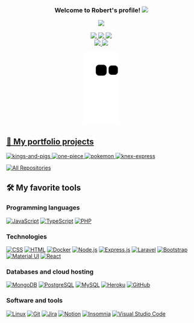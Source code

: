 <h3 align="center">
  Welcome to Robert's profile!
  <img src="https://media.giphy.com/media/hvRJCLFzcasrR4ia7z/giphy.gif" width="28">
</h3>

<!-- Typing SVG by DenverCoder1 - https://github.com/DenverCoder1/readme-typing-svg -->
<p align="center">
  <a href="https://github.com/DenverCoder1/readme-typing-svg">
    <img src="https://readme-typing-svg.herokuapp.com?color=%2336BCF7&lines=Fullstack+developer;Laravel+|+React+|+React+Native+|+Express.js;Always+learning+new+technologies">
  </a>
</p>

<!-- Social icons section -->
<div align="center">
  <a href="https://api.whatsapp.com/send?phone=5522999363638" target="_blank">
    <img src="https://img.shields.io/badge/WhatsApp-25D366?style=for-the-badge&logo=whatsapp&logoColor=white" target="_blank">
  </a>
  
  <a href = "mailto:robert.comunicar@gmail.com">
    <img src="https://img.shields.io/badge/-Gmail-%23333?style=for-the-badge&logo=gmail&logoColor=white" target="_blank">
  </a>

  <a href="https://www.linkedin.com/in/robert-gon%C3%A7alves-batista-092985189/" target="_blank">
    <img src="https://img.shields.io/badge/-LinkedIn-%230077B5?style=for-the-badge&logo=linkedin&logoColor=white" target="_blank">
  </a>  
</div>

<!-- GitHub Stats -->
<div align="center">
  <a href="https://github.com/robertgoncalvesbatista">

  <img height="180em" src="https://github-readme-stats.vercel.app/api?username=robertgoncalvesbatista&show_icons=true&theme=dracula&include_all_commits=true&count_private=true"/>

  <img height="180em" src="https://github-readme-stats.vercel.app/api/top-langs/?username=robertgoncalvesbatista&layout=compact&langs_count=7&theme=dracula"/>

![Snake animation](https://github.com/robertgoncalvesbatista/robertgoncalvesbatista/blob/output/github-contribution-grid-snake.svg)

</div>

## 📘 My portfolio projects

<p align="left">
  <a href="https://github.com/robertgoncalvesbatista/kings-and-pigs">
    <img src="https://github-readme-stats.vercel.app/api/pin/?username=robertgoncalvesbatista&repo=kings-and-pigs&hide_border=true&bg_color=1F222E&title_color=F85D7F&icon_color=F8D866&theme=react&show_icons=false" alt="kings-and-pigs" />
  </a>

  <a href="https://github.com/robertgoncalvesbatista/one-piece">
    <img src="https://github-readme-stats.vercel.app/api/pin/?username=robertgoncalvesbatista&repo=one-piece&hide_border=true&bg_color=1F222E&title_color=F85D7F&icon_color=F8D866&theme=react&show_icons=false" alt="one-piece" />
  </a>

  <a href="https://github.com/robertgoncalvesbatista/pokemon">
    <img src="https://github-readme-stats.vercel.app/api/pin/?username=robertgoncalvesbatista&repo=pokemon&hide_border=true&bg_color=1F222E&title_color=F85D7F&icon_color=F8D866&theme=react&show_icons=false" alt="pokemon" />
  </a>

  <a href="https://github.com/robertgoncalvesbatista/knex-express">
    <img src="https://github-readme-stats.vercel.app/api/pin/?username=robertgoncalvesbatista&repo=knex-express&hide_border=true&bg_color=1F222E&title_color=F85D7F&icon_color=F8D866&theme=react&show_icons=false" alt="knex-express" />
  </a>
</p>
  
<p align="left">
  <a href="https://github.com/robertgoncalvesbatista?tab=repositories&sort=stargazers">
    <img alt="All Repositories" title="All Repositories" src="https://custom-icon-badges.herokuapp.com/badge/-All%20Repos-2962FF?style=for-the-badge&logoColor=white&logo=repo"/>
  </a>
</p>
  
## 🛠️ My favorite tools

### Programming languages

<p>
    <a href="#"><img alt="JavaScript" src="https://img.shields.io/badge/TypeScript-007ACC.svg?logo=typescript&logoColor=white"></a>
    <a href="#"><img alt="TypeScript" src="https://img.shields.io/badge/JavaScript-F7DF1E.svg?logo=javascript&logoColor=black"></a>
    <a href="#"><img alt="PHP" src="https://img.shields.io/badge/PHP-777BB4.svg?logo=php&logoColor=white"></a>
</p>

### Technologies

<p>
    <a href="#"><img alt="CSS" src="https://img.shields.io/badge/CSS-1572B6.svg?logo=css3&logoColor=white"></a>
    <a href="#"><img alt="HTML" src="https://img.shields.io/badge/HTML-E34F26.svg?logo=html5&logoColor=white"></a>
    <a href="#"><img alt="Docker" src="https://img.shields.io/badge/Docker-2CA5E0.svg?logo=docker&logoColor=white"></a>
    <a href="#"><img alt="Node.js" src="https://img.shields.io/badge/Node.js-43853D.svg?logo=node.js&logoColor=white"></a>
    <a href="#"><img alt="Express.js" src="https://img.shields.io/badge/Express.js-404d59.svg?logo=express&logoColor=white"></a>
    <a href="#"><img alt="Laravel" src="https://img.shields.io/badge/Laravel-FF2D20?logo=laravel&logoColor=white"></a>
    <a href="#"><img alt="Bootstrap" src="https://img.shields.io/badge/Bootstrap-7952B3.svg?logo=bootstrap&logoColor=white"></a>
    <a href="#"><img alt="Material UI" src="https://img.shields.io/badge/Material--UI-0081CB?logo=material-ui&logoColor=white"></a>
    <a href="#"><img alt="React" src="https://img.shields.io/badge/React-20232a.svg?logo=react&logoColor=%2361DAFB"></a>
</p>

### Databases and cloud hosting

<p>
    <a href="#"><img alt="MongoDB" src ="https://img.shields.io/badge/MongoDB-4ea94b.svg?logo=mongodb&logoColor=white"></a>
    <a href="#"><img alt="PostgreSQL" src="https://img.shields.io/badge/PostgreSQL-316192.svg?logo=mysql&logoColor=white"></a>
    <a href="#"><img alt="MySQL" src="https://img.shields.io/badge/MySQL-00f.svg?logo=mysql&logoColor=white"></a>
    <a href="#"><img alt="Heroku" src="https://img.shields.io/badge/Heroku-430098.svg?logo=heroku&logoColor=white"></a>
    <a href="#"><img alt="GitHub" src="https://img.shields.io/badge/GitHub-100000?logo=github&logoColor=white"></a>
</p>

### Software and tools

<p>
    <a href="#"><img alt="Linux" src="https://img.shields.io/badge/Linux-E34F26?logo=linux&logoColor=white"></a>
    <a href="#"><img alt="Git" src="https://img.shields.io/badge/Git-F05033.svg?logo=git&logoColor=white"></a>
    <a href="#"><img alt="Jira" src="https://img.shields.io/badge/Jira-0052CC.svg?logo=jira&logoColor=white"></a>
    <a href="#"><img alt="Notion" src="https://img.shields.io/badge/Notion-010101.svg?logo=notion&logoColor=white"></a>
    <a href="#"><img alt="Insomnia" src="https://img.shields.io/badge/Insomnia-5849be?logo=insomnia&logoColor=white"></a>
    <a href="#"><img alt="Visual Studio Code" src="https://img.shields.io/badge/Visual%20Studio%20Code-0078d7.svg?logo=visual-studio-code&logoColor=white"></a>
</p>
